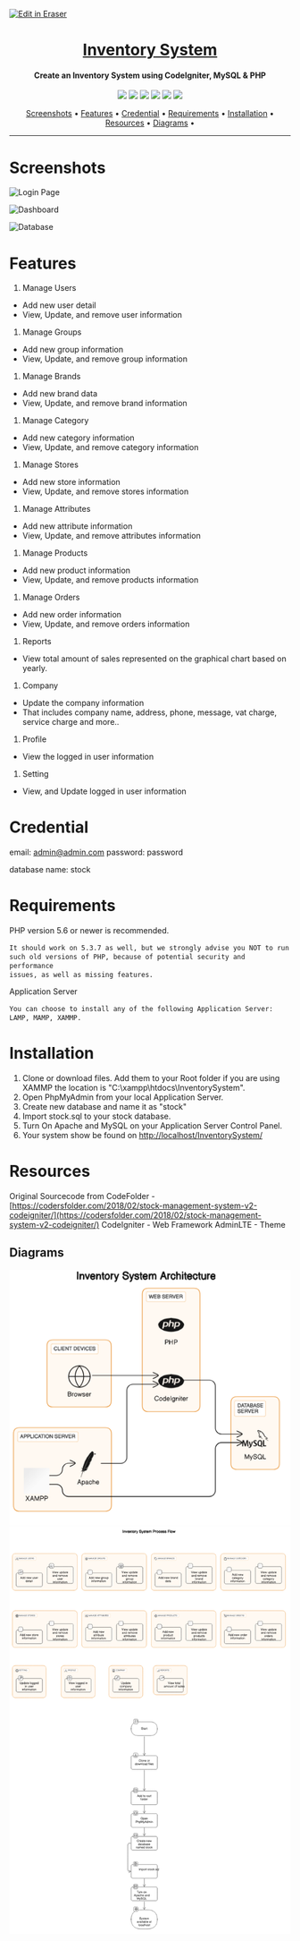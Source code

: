 <p><a target="_blank" href="https://app.eraser.io/workspace/m5slGlRfBf7Xmi5HwElp" id="edit-in-eraser-github-link"><img alt="Edit in Eraser" src="https://firebasestorage.googleapis.com/v0/b/second-petal-295822.appspot.com/o/images%2Fgithub%2FOpen%20in%20Eraser.svg?alt=media&amp;token=968381c8-a7e7-472a-8ed6-4a6626da5501"></a></p>


<h1 align="center"><a href="https://github.com/ronknight/InventorySystem">Inventory System</a></h1>
<h4 align="center">Create an Inventory System using CodeIgniter, MySQL & PHP</h4>

<p align="center">
<a href="https://twitter.com/PinoyITSolution"><img src="https://img.shields.io/twitter/follow/PinoyITSolution?style=social"></a>
<a href="https://github.com/ronknight?tab=followers"><img src="https://img.shields.io/github/followers/ronknight?style=social"></a>
<a href="https://github.com/ronknight/InventorySystem/issues"><img src="https://img.shields.io/badge/contributions-welcome-brightgreen.svg?style=flat"></a>
<a href="https://github.com/ronknight/InventorySystem/blob/master/LICENSE"><img src="https://img.shields.io/badge/License-MIT-yellow.svg"></a>
<a href="#"><img src="https://img.shields.io/badge/Made%20with-Python-1f425f.svg"></a>
<a href="#"><img src="https://img.shields.io/badge/Made%20with%20%F0%9F%A4%8D%20by%20-%20Ronknight%20-%20red"></a>
</p>

<p align="center">
  <a href="#screenshots">Screenshots</a> •
  <a href="#features">Features</a> •
  <a href="#credential">Credential</a> •
  <a href="#requirements">Requirements</a> •
  <a href="#installation">Installation</a> •
  <a href="#resources">Resources</a> •
  <a href="#diagrams">Diagrams</a> •
</p>

---

# Screenshots
![Login Page](https://github.com/ronknight/InventorySystem/blob/master/assets/images/screenshots/login.PNG "")

![Dashboard](https://github.com/ronknight/InventorySystem/blob/master/assets/images/screenshots/dashboard.PNG "")

![Database](https://github.com/ronknight/InventorySystem/blob/master/assets/images/screenshots/database.PNG "")

# Features
1. Manage Users
- Add new user detail
- View, Update, and remove user information
1. Manage Groups
- Add new group information
- View, Update, and remove group information
1. Manage Brands
- Add new brand data
- View, Update, and remove brand information
1. Manage Category
- Add new category information
- View, Update, and remove category information
1. Manage Stores
- Add new store information
- View, Update, and remove stores information
1. Manage Attributes
- Add new attribute information
- View, Update, and remove attributes information
1. Manage Products
- Add new product information
- View, Update, and remove products information
1. Manage Orders
- Add new order information
- View, Update, and remove orders information
1. Reports
- View total amount of sales represented on the graphical chart based on yearly.
1. Company
- Update the company information
- That includes company name, address, phone, message, vat charge, service charge and more..
1. Profile
- View the logged in user information
1. Setting
- View, and Update logged in user information

# Credential
email: [﻿admin@admin.com](mailto:admin@admin.com)
password: password

database name: stock

# Requirements
PHP version 5.6 or newer is recommended.

```
It should work on 5.3.7 as well, but we strongly advise you NOT to run
such old versions of PHP, because of potential security and performance
issues, as well as missing features.
```
Application Server

```
You can choose to install any of the following Application Server: LAMP, MAMP, XAMMP.
```
# Installation
1. Clone or download files. Add them to your Root folder if you are using XAMMP the location is "C:\xampp\htdocs\InventorySystem".
2. Open PhpMyAdmin from your local Application Server.
3. Create new database and name it as "stock"
4. Import stock.sql to your stock database.
5. Turn On Apache and MySQL on your Application Server Control Panel.
6. Your system show be found on [﻿http://localhost/InventorySystem/](http://localhost/InventorySystem/) 

# Resources
Original Sourcecode from CodeFolder - [﻿https://codersfolder.com/2018/02/stock-management-system-v2-codeigniter/](https://codersfolder.com/2018/02/stock-management-system-v2-codeigniter/)
CodeIgniter - Web Framework
AdminLTE - Theme

<!-- eraser-additional-content -->
## Diagrams
<!-- eraser-additional-files -->
<a href="/README-Inventory System Architecture-1.eraserdiagram" data-element-id="AbcPsRGDY-UhIUl_iSekL"><img src="/.eraser/m5slGlRfBf7Xmi5HwElp___3Jivg2tjMecMlrHwbIVIBR8f7U03___---diagram----183155d7d2295f14751da1849205be06-Inventory-System-Architecture.png" alt="" data-element-id="AbcPsRGDY-UhIUl_iSekL" /></a>
<a href="/README-Inventory System Process Flow-2.eraserdiagram" data-element-id="6wk2ZJlDbVDMNHFUYGpnA"><img src="/.eraser/m5slGlRfBf7Xmi5HwElp___3Jivg2tjMecMlrHwbIVIBR8f7U03___---diagram----403eabcbfe259f79a6f1d3bdc45a37fa-Inventory-System-Process-Flow.png" alt="" data-element-id="6wk2ZJlDbVDMNHFUYGpnA" /></a>
<!-- end-eraser-additional-files -->
<!-- end-eraser-additional-content -->
<!--- Eraser file: https://app.eraser.io/workspace/m5slGlRfBf7Xmi5HwElp --->